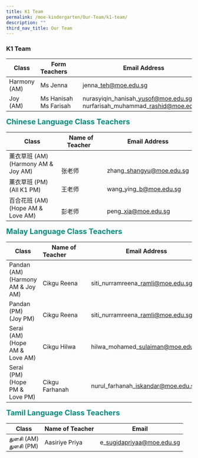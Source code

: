 ```yaml
---
title: K1 Team
permalink: /moe-kindergarten/Our-Team/k1-team/
description: ""
third_nav_title: Our Team
---
```

### **K1 Team**

| Class | Form Teachers&#160;&#160;&#160;&#160;&#160;&#160; | Email Address
| -------- | -------- | -------- |
| Harmony (AM) | Ms Jenna | jenna\_teh@moe.edu.sg |
| Joy (AM) | Ms Hanisah<br>Ms Farisah |nurasyiqin\_hanisah\_yusof@moe.edu.sg<br>nurfarisah\_muhammad\_rashid@moe.edu.sg | 

<b style="color:#038C7F;font-size:20px">Chinese Language Class Teachers</b><br>

| Class | Name of Teacher&#160;&#160;&#160; | Email Address |
| -------- | -------- | -------- |
| 薰衣草班 (AM)<br>(Harmony AM & Joy AM) | <br><br>张老师 | <br><br>zhang\_shangyu@moe.edu.sg |
| 薰衣草班 (PM)<br>(All K1 PM) | <br>王老师 | <br>wang\_ying\_b@moe.edu.sg |
| 百合花班 (AM)<br>(Hope AM & Love AM) | <br>彭老师 | <br>peng\_xia@moe.edu.sg |

<b style="color:#038C7F;font-size:20px">Malay Language Class Teachers</b><br>

| Class | Name of Teacher&#160;&#160;&#160;&#160;&#160;&#160;&#160;&#160;&#160;&#160;&#160;&#160;  | Email Address |
| -------- | -------- | -------- |
| Pandan (AM)<br>(Harmony AM & Joy AM)|<br>Cikgu Reena | <br>siti\_nurramreena\_ramli@moe.edu.sg |
|Pandan (PM)<br>(Joy PM)|<br>Cikgu Reena |<br>siti\_nurramreena\_ramli@moe.edu.sg |
| Serai (AM) <br>(Hope AM & Love AM) | <br>Cikgu Hilwa | <br>hilwa\_mohamed\_sulaiman@moe.edu.sg |
| Serai (PM) <br>(Hope PM & Love PM)| <br>Cikgu Farhanah | <br>nurul\_farhanah\_iskandar@moe.edu.sg |

<b style="color:#038C7F;font-size:20px">Tamil Language Class Teachers</b><br>

Class | Name of Teacher | Email |
| -------- | -------- | -------- |
துளசி (AM)<br>துளசி (PM)| Aasiriye Priya     | e\_sugidapriyaa@moe.edu.sg     |